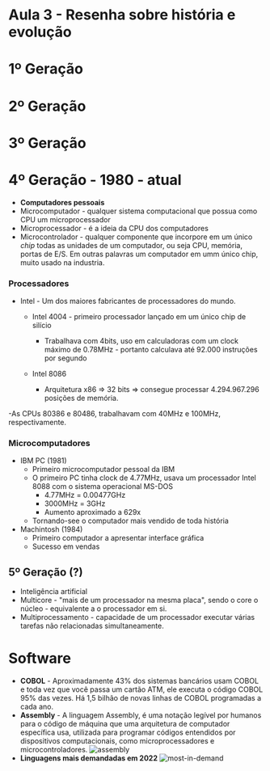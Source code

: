 # Aula 3 - Resenha sobre história e evolução

# 1º Geração

# 2º Geração

# 3º Geração

# 4º Geração - 1980 - atual

- **Computadores pessoais**
- Microcomputador - qualquer sistema computacional que possua como CPU um microprocessador
- Microprocessador - é a ideia da CPU dos computadores
- Microcontrolador - qualquer componente que incorpore em um único _chip_ todas as unidades de um computador, ou seja CPU, memória, portas de E/S. Em outras palavras um computador em umm único chip, muito usado na industria.

### Processadores

- Intel - Um dos maiores fabricantes de processadores do mundo.

  - Intel 4004 - primeiro processador lançado em um único chip de silício

    - Trabalhava com 4bits, uso em calculadoras com um clock máximo de 0.78MHz - portanto calculava até 92.000 instruções por segundo

  - Intel 8086
    - Arquitetura x86 => 32 bits => consegue processar 4.294.967.296 posições de memória.

-As CPUs 80386 e 80486, trabalhavam com 40MHz e 100MHz, respectivamente.

### Microcomputadores

- IBM PC (1981)
  - Primeiro microcomputador pessoal da IBM
  - O primeiro PC tinha clock de 4.77MHz, usava um processador Intel 8088 com o sistema operacional MS-DOS
    - 4.77MHz = 0.00477GHz
    - 3000MHz = 3GHz
    - Aumento aproximado a 629x
  - Tornando-see o computador mais vendido de toda história
- Machintosh (1984)
  - Primeiro computador a apresentar interface gráfica
  - Sucesso em vendas

## 5º Geração (?)

- Inteligência artificial
- Multicore - "mais de um processador na mesma placa", sendo o core o núcleo - equivalente a o processador em si.
- Multiprocessamento - capacidade de um processador executar várias tarefas não relacionadas simultaneamente.

# Software

- **COBOL** - Aproximadamente 43% dos sistemas bancários usam COBOL e toda vez que você passa um cartão ATM, ele executa o código COBOL 95% das vezes. Há 1,5 bilhão de novas linhas de COBOL programadas a cada ano.
- **Assembly** - A linguagem Assembly, é uma notação legível por humanos para o código de máquina que uma arquitetura de computador específica usa, utilizada para programar códigos entendidos por dispositivos computacionais, como microprocessadores e microcontroladores.
  ![assembly](https://upload.wikimedia.org/wikipedia/commons/f/f3/Motorola_6800_Assembly_Language.png)
- **Linguagens mais demandadas em 2022**
  ![most-in-demand](https://www.techrepublic.com/wp-content/uploads/2021/12/most-in-demand-programming-languages-of-2022-codingnomads.jpg)

